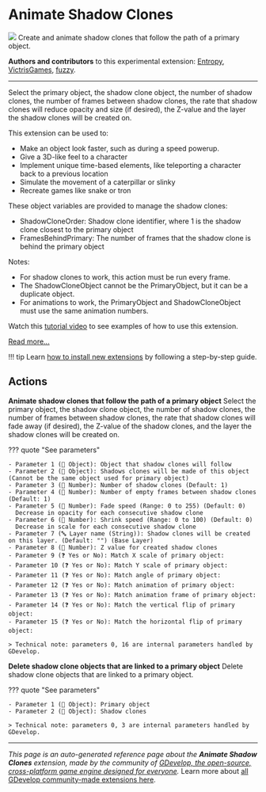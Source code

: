 # Animate Shadow Clones

<img src="https://resources.gdevelop-app.com/assets/Icons/vector-arrange-above.svg" class="extension-icon"></img>
Create and animate shadow clones that follow the path of a primary object.

**Authors and contributors** to this experimental extension: [Entropy](https://gd.games/Entropy), [VictrisGames](https://gd.games/VictrisGames), [fuzzy](https://gd.games/fuzzy).

---

Select the primary object, the shadow clone object, the number of shadow clones, the number of frames between shadow clones, the rate that shadow clones will reduce opacity and size (if desired), the Z-value and the layer the shadow clones will be created on.

This extension can be used to:


- Make an object look faster, such as during a speed powerup.  
- Give a 3D-like feel to a character
- Implement unique time-based elements, like teleporting a character back to a previous location
- Simulate the movement of a caterpillar or slinky
- Recreate games like snake or tron

These object variables are provided to manage the shadow clones:


- ShadowCloneOrder: Shadow clone identifier, where 1 is the shadow clone closest to the primary object
- FramesBehindPrimary: The number of frames that the shadow clone is behind the primary object

Notes: 

- For shadow clones to work, this action must be run every frame.
- The ShadowCloneObject cannot be the PrimaryObject, but it can be a duplicate object. 
- For animations to work, the PrimaryObject and ShadowCloneObject must use the same animation numbers.

Watch this [tutorial video](https://youtu.be/2t4ANYgrrak) to see examples of how to use this extension.

[Read more...](https://www.youtube.com/watch?v=2t4ANYgrrak)

!!! tip
    Learn [how to install new extensions](/gdevelop5/extensions/search) by following a step-by-step guide.

## Actions

**Animate shadow clones that follow the path of a primary object**
Select the primary object, the shadow clone object, the number of shadow clones, the number of frames between shadow clones, the rate that shadow clones will fade away (if desired), the Z-value of the shadow clones, and the layer the shadow clones will be created on.

??? quote "See parameters"

    - Parameter 1 (👾 Object): Object that shadow clones will follow
    - Parameter 2 (👾 Object): Shadows clones will be made of this object (Cannot be the same object used for primary object)
    - Parameter 3 (🔢 Number): Number of shadow clones (Default: 1)
    - Parameter 4 (🔢 Number): Number of empty frames between shadow clones (Default: 1)
    - Parameter 5 (🔢 Number): Fade speed (Range: 0 to 255) (Default: 0)
      Decrease in opacity for each consecutive shadow clone 
    - Parameter 6 (🔢 Number): Shrink speed (Range: 0 to 100) (Default: 0)
      Decrease in scale for each consecutive shadow clone 
    - Parameter 7 (🔤 Layer name (String)): Shadow clones will be created on this layer. (Default: "") (Base Layer)
    - Parameter 8 (🔢 Number): Z value for created shadow clones
    - Parameter 9 (❓ Yes or No): Match X scale of primary object:
    - Parameter 10 (❓ Yes or No): Match Y scale of primary object:
    - Parameter 11 (❓ Yes or No): Match angle of primary object:
    - Parameter 12 (❓ Yes or No): Match animation of primary object:
    - Parameter 13 (❓ Yes or No): Match animation frame of primary object:
    - Parameter 14 (❓ Yes or No): Match the vertical flip of primary object:
    - Parameter 15 (❓ Yes or No): Match the horizontal flip of primary object:

    > Technical note: parameters 0, 16 are internal parameters handled by GDevelop.

**Delete shadow clone objects that are linked to a primary object**
Delete shadow clone objects that are linked to a primary object.

??? quote "See parameters"

    - Parameter 1 (👾 Object): Primary object
    - Parameter 2 (👾 Object): Shadow clones

    > Technical note: parameters 0, 3 are internal parameters handled by GDevelop.




---

*This page is an auto-generated reference page about the **Animate Shadow Clones** extension, made by the community of [GDevelop, the open-source, cross-platform game engine designed for everyone](https://gdevelop.io/).* Learn more about [all GDevelop community-made extensions here](/gdevelop5/extensions).